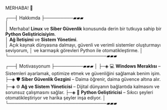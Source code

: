 MERHABA! 👋

┌──┤ Hakkımda ├─────────▰▰▰                         
│    
│ Merhaba! **Linux** ve **Siber Güvenlik** konusunda derin bir tutkuya sahip bir **Python Geliştiricisiyim**.      
│ **Ağ İletişimi** ve **Sistem Yönetimi**.         
│ Açık kaynak dünyasına dalmayı, güvenli ve verimli sistemler oluşturmayı seviyorum,
│ ve karmaşık görevleri Python ile otomatikleştirme.
│
└───────────────────────────────▰▰▰

┌──┤ Motivasyonum ├─────────▰▰▰
│
├─◈ 💻 **Windows Meraklısı** – Sistemleri ayarlamak, optimize etmek ve güvenliğini sağlamak benim işim.  
├─◈ 🛡️ **Siber Güvenlik Gezgini** – Daima öğrenir, daima güvence altına alır. 
├─◈ 🌐 **Ağ ve Sistem Yöneticisi** – Dijital dünyanın bağlantıda kalmasını ve sorunsuz çalışmasını sağlar.
├─◈ 🐍 **Python Geliştiricisi** – Sıkıcı şeyleri otomatikleştiriyor ve harika şeyler inşa ediyor.
│
└───────────────────────────────▰▰▰
